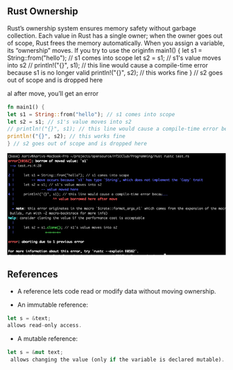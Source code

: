 ## Rust Ownership

Rust’s ownership system ensures memory safety without garbage collection.
Each value in Rust has a single owner; when the owner goes out of scope, Rust frees the memory automatically.
When you assign a variable, its “ownership” moves.
If you try to use the originfn main1() {
let s1 = String::from("hello"); // s1 comes into scope
let s2 = s1; // s1's value moves into s2
// println!("{}", s1); // this line would cause a compile-time error because s1 is no longer valid
println!("{}", s2); // this works fine
} // s2 goes out of scope and is dropped here

al after move, you’ll get an error

```rust
fn main1() {
let s1 = String::from("hello"); // s1 comes into scope
let s2 = s1; // s1's value moves into s2
// println!("{}", s1); // this line would cause a compile-time error because s1 is no longer valid
println!("{}", s2); // this works fine
} // s2 goes out of scope and is dropped here
```

![Ownership and Borrowing](../images/008_ownership/image.png)

## References

- A reference lets code read or modify data without moving ownership.

- An immutable reference:

```rust
let s = &text;
allows read-only access.
```

- A mutable reference:

```rust
let s = &mut text;
 allows changing the value (only if the variable is declared mutable).

```

